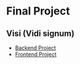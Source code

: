# Final Project
## Visi  (Vidi signum)
* [Backend Project](https://github.com/sergiu1301/Backend)
* [Frontend Project](https://github.com/sergiu1301/Frontend)
